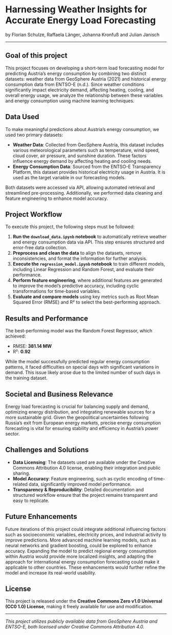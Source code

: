 # Harnessing Weather Insights for Accurate Energy Load Forecasting

by Florian Schulze, Raffaela Länger, Johanna Kronfuß and Julian Janisch

------------

## Goal of this project

This project focuses on developing a short-term load forecasting model for predicting Austria’s energy consumption by combining two distinct datasets: weather data from GeoSphere Austria (2021) and historical energy consumption data from ENTSO-E (n.d.). Since weather conditions significantly impact electricity demand, affecting heating, cooling, and overall energy usage, we analyze the relationship between these variables and energy consumption using machine learning techniques.

## Data Used

To make meaningful predictions about Austria’s energy consumption, we used two primary datasets:
- **Weather Data**: Collected from GeoSphere Austria, this dataset includes various meteorological parameters such as temperature, wind speed, cloud cover, air pressure, and sunshine duration. These factors influence energy demand by affecting heating and cooling needs.
- **Energy Consumption Data**: Sourced from the ENTSO-E Transparency Platform, this dataset provides historical electricity usage in Austria. It is used as the target variable in our forecasting models.

Both datasets were accessed via API, allowing automated retrieval and streamlined pre-processing. Additionally, we performed data cleaning and feature engineering to enhance model accuracy.

## Project Workflow

To execute this project, the following steps must be followed:

1. **Run the `download_data.ipynb` notebook** to automatically retrieve weather and energy consumption data via API. This step ensures structured and error-free data collection.
2. **Preprocess and clean the data** to align the datasets, remove inconsistencies, and format the information for further analysis.
3. **Execute the `regression_model.ipynb` notebook** to train different models, including Linear Regression and Random Forest, and evaluate their performance.
4. **Perform feature engineering**, where additional features are generated to improve the model’s predictive accuracy, including cyclic transformations for time-based variables.
5. **Evaluate and compare models** using key metrics such as Root Mean Squared Error (RMSE) and R² to select the best-performing approach.

## Results and Performance

The best-performing model was the Random Forest Regressor, which achieved:

- RMSE: **381.14 MW**
- R²: **0.92**

While the model successfully predicted regular energy consumption patterns, it faced difficulties on special days with significant variations in demand. This issue likely arose due to the limited number of such days in the training dataset.

## Societal and Business Relevance

Energy load forecasting is crucial for balancing supply and demand, optimizing energy distribution, and integrating renewable sources for a more sustainable grid. Given the geopolitical uncertainties following Russia’s exit from European energy markets, precise energy consumption forecasting is vital for ensuring stability and efficiency in Austria’s power sector.

## Challenges and Solutions

- **Data Licensing**: The datasets used are available under the Creative Commons Attribution 4.0 license, enabling their integration and public sharing.
- **Model Accuracy**: Feature engineering, such as cyclic encoding of time-related data, significantly improved model performance.
- **Transparency & Reproducibility**: Detailed documentation and structured workflow ensure that the project remains transparent and easy to replicate.

## Future Enhancements

Future iterations of this project could integrate additional influencing factors such as socioeconomic variables, electricity prices, and industrial activity to improve predictions. More advanced machine learning models, such as neural networks and gradient boosting, could be explored to enhance accuracy. Expanding the model to predict regional energy consumption within Austria would provide more localized insights, and adapting the approach for international energy consumption forecasting could make it applicable to other countries. These enhancements would further refine the model and increase its real-world usability.

## License

This project is released under the **Creative Commons Zero v1.0 Universal (CC0 1.0) License**, making it freely available for use and modification.

---

*This project utilizes publicly available data from GeoSphere Austria and ENTSO-E, both licensed under Creative Commons Attribution 4.0.*

